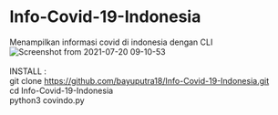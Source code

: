 # Info-Covid-19-Indonesia
Menampilkan informasi covid di indonesia dengan CLI </br>
![Screenshot from 2021-07-20 09-10-53](https://user-images.githubusercontent.com/65327648/126252987-8fc35f63-9eb0-4446-982f-d3879e36b772.png) </br></br>
INSTALL :</br>
git clone https://github.com/bayuputra18/Info-Covid-19-Indonesia.git </br>
cd Info-Covid-19-Indonesia </br>
python3 covindo.py </br>

